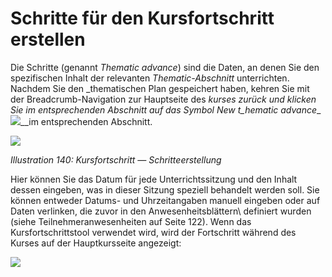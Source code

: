 # Schritte für den Kursfortschritt erstellen

Die Schritte \(genannt _Thematic advance_\) sind die Daten, an denen Sie den spezifischen Inhalt der relevanten _Thematic-Abschnitt_ unterrichten. Nachdem Sie den _thematischen Plan gespeichert haben, kehren Sie mit der Breadcrumb-Navigation zur Hauptseite des _kurses zurück und klicken Sie im entsprechenden Abschnitt auf das Symbol _New_ t_hematic advance_\_ ![](../../.gitbook/assets/graphics257.png)\__im entsprechenden Abschnitt.

![](../../.gitbook/assets/images186%20%281%29.png)

_Illustration 140: Kursfortschritt — Schritteerstellung_

Hier können Sie das Datum für jede Unterrichtssitzung und den Inhalt dessen eingeben, was in dieser Sitzung speziell behandelt werden soll. Sie können entweder Datums- und Uhrzeitangaben manuell eingeben oder auf Daten verlinken, die zuvor in den Anwesenheitsblättern\\ definiert wurden (siehe Teilnehmeranwesenheiten auf Seite 122\). Wenn das Kursfortschrittstool verwendet wird, wird der Fortschritt während des Kurses auf der Hauptkursseite angezeigt:

![](../../.gitbook/assets/graphics263.png)